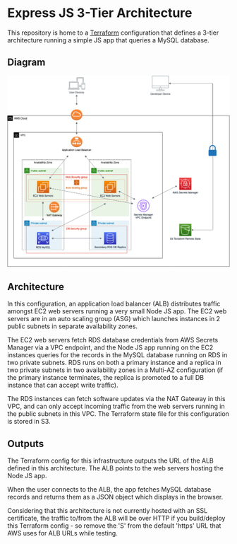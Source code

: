 # Express JS 3-Tier Architecture 

This repository is home to a [Terraform](https://www.terraform.io/) configuration that defines a 3-tier
architecture running a simple JS app that queries a MySQL database.

## Diagram

<img src="diagram/AWS-express-3-tier.drawio.png?raw=true">

## Architecture

In this configuration, an application load balancer (ALB) distributes traffic amongst EC2 web servers running a very small Node JS app.  The EC2 web servers are in an auto scaling group (ASG) which launches instances in 2 public subnets in separate availability zones.  

The EC2 web servers fetch RDS database credentials from AWS Secrets Manager via a VPC endpoint, and the Node JS app running on the EC2 instances queries for the records in the MySQL database running on RDS in two private subnets.  RDS runs on both a primary instance and a replica in two private subnets in two availability zones in a Multi-AZ configuration (if the primary instance terminates, the replica is promoted to a full DB instance that can accept write traffic).  

The RDS instances can fetch software updates via the NAT Gateway in this VPC, and can only accept incoming traffic from the web servers running in the public subnets in this VPC.  The Terraform state file for this configuration is stored in S3. 


## Outputs

The Terraform config for this infrastructure outputs the URL of the ALB defined in this architecture.  The ALB points to the web servers hosting the Node JS app.

When the user connects to the ALB, the app fetches MySQL database records and returns them as a JSON object which displays in the browser.  

Considering that this architecture is not currently hosted with an SSL certificate, the traffic to/from the ALB will be over HTTP if you build/deploy this Terraform config - so remove the 'S' from the default 'https' URL that AWS uses for ALB URLs while testing. 
